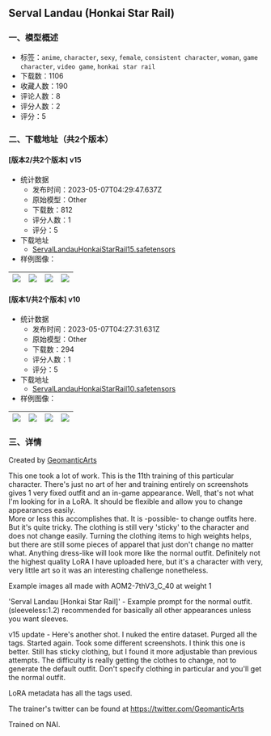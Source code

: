 ## Serval Landau (Honkai Star Rail)
### 一、模型概述

- 标签：`anime`, `character`, `sexy`, `female`, `consistent character`, `woman`, `game character`, `video game`, `honkai star rail`
- 下载数：1106
- 收藏人数：190
- 评论人数：8
- 评分人数：2
- 评分：5

### 二、下载地址（共2个版本）

#### [版本2/共2个版本] v15

- 统计数据
  - 发布时间：2023-05-07T04:29:47.637Z
  - 原始模型：Other
  - 下载数：812
  - 评分人数：1
  - 评分：5
- 下载地址
  - [ServalLandauHonkaiStarRail15.safetensors](https://civitai.com/api/download/models/64502)
- 样例图像：

| <img src="https://image.civitai.com/xG1nkqKTMzGDvpLrqFT7WA/97f58fc5-f5d8-4690-a14c-93d36424493c/width=450/712718.jpeg" /> | <img src="https://image.civitai.com/xG1nkqKTMzGDvpLrqFT7WA/c6d57b52-adb3-4496-8b72-3a939072bf49/width=450/712719.jpeg" /> | <img src="https://image.civitai.com/xG1nkqKTMzGDvpLrqFT7WA/e30f06bc-34dd-4a23-a751-df84f3e76d97/width=450/712720.jpeg" /> | <img src="https://image.civitai.com/xG1nkqKTMzGDvpLrqFT7WA/7dabc1f2-88c5-4550-8448-e2d6ca1f2386/width=450/712721.jpeg" /> |
| ---- | ---- | ---- | ---- |

#### [版本1/共2个版本] v10

- 统计数据
  - 发布时间：2023-05-07T04:27:31.631Z
  - 原始模型：Other
  - 下载数：294
  - 评分人数：1
  - 评分：5
- 下载地址
  - [ServalLandauHonkaiStarRail10.safetensors](https://civitai.com/api/download/models/62563)
- 样例图像：

| <img src="https://image.civitai.com/xG1nkqKTMzGDvpLrqFT7WA/c709c40d-2108-45b5-a602-18023571dd7c/width=450/688944.jpeg" /> | <img src="https://image.civitai.com/xG1nkqKTMzGDvpLrqFT7WA/a46be48e-a23e-491d-ba1b-7a56d7de3978/width=450/688945.jpeg" /> | <img src="https://image.civitai.com/xG1nkqKTMzGDvpLrqFT7WA/43467e66-61c7-42cd-87b8-06ab68118e0b/width=450/688952.jpeg" /> | <img src="https://image.civitai.com/xG1nkqKTMzGDvpLrqFT7WA/a846e0a7-8aff-41ea-bd0a-ce7b667c6747/width=450/688955.jpeg" /> |
| ---- | ---- | ---- | ---- |


### 三、详情
<p>Created by <a target="_blank" rel="ugc" href="https://www.fiverr.com/geomanticarts/create-a-lora-of-your-choice">GeomanticArts</a></p><p>This one took a lot of work. This is the 11th training of this particular character. There's just no art of her and training entirely on screenshots gives 1 very fixed outfit and an in-game appearance. Well, that's not what I'm looking for in a LoRA. It should be flexible and allow you to change appearances easily.<br />More or less this accomplishes that. It is -possible- to change outfits here. But it's quite tricky. The clothing is still very 'sticky' to the character and does not change easily. Turning the clothing items to high weights helps, but there are still some pieces of apparel that just don't change no matter what. Anything dress-like will look more like the normal outfit. Definitely not the highest quality LoRA I have uploaded here, but it's a character with very, very little art so it was an interesting challenge nonetheless.</p><p>Example images all made with AOM2-7thV3_C_40 at weight 1</p><p>'Serval Landau [Honkai Star Rail]' - Example prompt for the normal outfit. (sleeveless:1.2) recommended for basically all other appearances unless you want sleeves.</p><p>v15 update - Here's another shot. I nuked the entire dataset. Purged all the tags. Started again. Took some different screenshots. I think this one is better. Still has sticky clothing, but I found it more adjustable than previous attempts. The difficulty is really getting the clothes to change, not to generate the default outfit. Don't specify clothing in particular and you'll get the normal outfit.</p><p>LoRA metadata has all the tags used.</p><p>The trainer's twitter can be found at <a target="_blank" rel="ugc" href="https://twitter.com/GeomanticArts">https://twitter.com/GeomanticArts</a></p><p>Trained on NAI.</p>